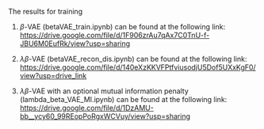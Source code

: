 The results for training

1. $\beta$-VAE (betaVAE_train.ipynb) can be found at the following link:
    https://drive.google.com/file/d/1F906zrAu7qAx7C0TnU-f-JBU6M0EufRk/view?usp=sharing
   
3. $\lambda\beta$-VAE (betaVAE_recon_dis.ipynb) can be found at the following link:
    https://drive.google.com/file/d/140eXzKKVFPtfviusodjU5Dof5UXxKgF0/view?usp=drive_link
   
4. $\lambda\beta$-VAE with an optional mutual information penalty (lambda_beta_VAE_MI.ipynb) can be found at the following link: 
    https://drive.google.com/file/d/1DzAMU-bb__ycy60_99REopPoRgxWCVuy/view?usp=sharing




